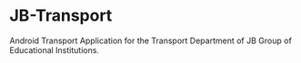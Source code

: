 # JB-Transport
Android Transport Application for the Transport Department of JB Group of Educational Institutions.
